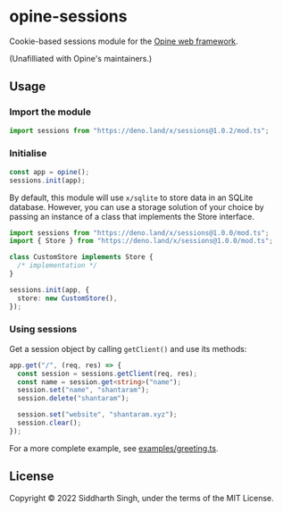 # opine-sessions

Cookie-based sessions module for the
[Opine web framework](https://github.com/cmorten/opine).

(Unafilliated with Opine's maintainers.)

## Usage

### Import the module

```ts
import sessions from "https://deno.land/x/sessions@1.0.2/mod.ts";
```

### Initialise

```ts
const app = opine();
sessions.init(app);
```

By default, this module will use `x/sqlite` to store data in an SQLite database.
However, you can use a storage solution of your choice by passing an instance of
a class that implements the Store interface.

```ts
import sessions from "https://deno.land/x/sessions@1.0.0/mod.ts";
import { Store } from "https://deno.land/x/sessions@1.0.0/mod.ts";

class CustomStore implements Store {
  /* implementation */
}

sessions.init(app, {
  store: new CustomStore(),
});
```

### Using sessions

Get a session object by calling `getClient()` and use its methods:

```ts
app.get("/", (req, res) => {
  const session = sessions.getClient(req, res);
  const name = session.get<string>("name");
  session.set("name", "shantaram");
  session.delete("shantaram");

  session.set("website", "shantaram.xyz");
  session.clear();
});
```

For a more complete example, see [examples/greeting.ts](examples/greeting.ts).

## License

Copyright © 2022 Siddharth Singh, under the terms of the MIT License.
